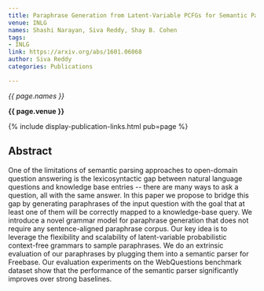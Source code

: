 ```yaml
---
title: Paraphrase Generation from Latent-Variable PCFGs for Semantic Parsing
venue: INLG
names: Shashi Narayan, Siva Reddy, Shay B. Cohen
tags:
- INLG
link: https://arxiv.org/abs/1601.06068
author: Siva Reddy
categories: Publications

---
```


*{{ page.names }}*

**{{ page.venue }}**

{% include display-publication-links.html pub=page %}

## Abstract

One of the limitations of semantic parsing approaches to open-domain question answering is the lexicosyntactic gap between natural language questions and knowledge base entries -- there are many ways to ask a question, all with the same answer. In this paper we propose to bridge this gap by generating paraphrases of the input question with the goal that at least one of them will be correctly mapped to a knowledge-base query. We introduce a novel grammar model for paraphrase generation that does not require any sentence-aligned paraphrase corpus. Our key idea is to leverage the flexibility and scalability of latent-variable probabilistic context-free grammars to sample paraphrases. We do an extrinsic evaluation of our paraphrases by plugging them into a semantic parser for Freebase. Our evaluation experiments on the WebQuestions benchmark dataset show that the performance of the semantic parser significantly improves over strong baselines.